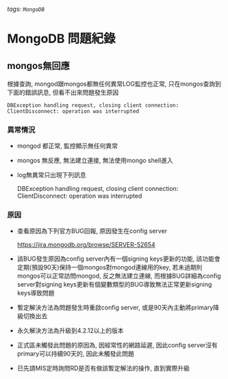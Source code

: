 ###### tags: `MongoDB`

# MongoDB 問題紀錄

## mongos無回應

根據查詢, mongod跟mongos都無任何異常LOG監控也正常, 只在mongos查詢到下面的錯誤訊息, 但看不出來問題發生原因

    DBException handling request, closing client connection: ClientDisconnect: operation was interrupted

### 異常情況

* mongod 都正常, 監控顯示無任何異常
* mongos 無反應, 無法建立連接, 無法使用mongo shell進入
* log無異常只出現下列訊息

    DBException handling request, closing client connection: ClientDisconnect: operation was interrupted

### 原因

* 查看原因為下列官方BUG回報, 原因發生在config server

    https://jira.mongodb.org/browse/SERVER-52654

* 該BUG發生原因為config server內有一個signing keys更新的功能, 該功能會定期(預設90天)保持一個mongos對mongod連線用的key, 若未過期則mongos可以正常訪問mongod, 反之無法建立連線, 而根據BUG詳細為config server對signing keys更新有個變數類型的BUG導致無法正常更新signing keys導致問題

* 暫定解決方法為問題發生時重啟config server, 或是90天內主動將primary降級切換出去

* 永久解決方法為升級到4.2.12以上的版本

* 正式區未觸發此問題的原因為, 因經常性的網路延遲, 因此config server沒有primary可以持續90天的, 因此未觸發此問題

* 已先請MIS定時詢問RD是否有做該暫定解法的操作, 直到實際升級
